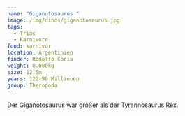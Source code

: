 ```yaml
---
name: "Giganotosaurus "
image: /img/dinos/giganotosaurus.jpg
tags:
  - Trias
  - Karnivore
food: karnivor
location: Argentinien
finder: Rodolfo Coria
weight: 8.000kg
size: 12,5m
years: 122-90 Millionen
group: Theropoda
---
```

Der Giganotosaurus war größer als der Tyrannosaurus Rex.